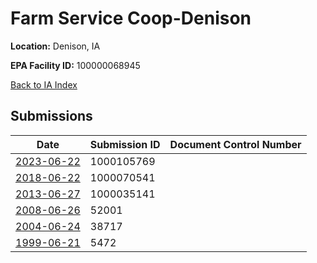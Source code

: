 # Farm Service Coop-Denison

**Location:** Denison, IA

**EPA Facility ID:** 100000068945

[Back to IA Index](../../index.md)

## Submissions

| Date | Submission ID | Document Control Number |
|------|--------------|-------------------------|
| [2023-06-22](submissions/1000105769.md) | 1000105769 |  |
| [2018-06-22](submissions/1000070541.md) | 1000070541 |  |
| [2013-06-27](submissions/1000035141.md) | 1000035141 |  |
| [2008-06-26](submissions/52001.md) | 52001 |  |
| [2004-06-24](submissions/38717.md) | 38717 |  |
| [1999-06-21](submissions/5472.md) | 5472 |  |
